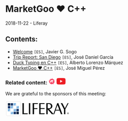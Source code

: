 # MarketGoo ❤️ C++
2018-11-22 - Liferay

## Contents:
- [Welcome](welcome.pdf) `[ES]`, Javier G. Sogo
- [Trip Report: San Diego](sandiego.pdf) `[ES]`, José Daniel García
- [Duck Typing en C++](https://newlawrence.github.io/Talks/181122_duck_typing/duck_typing.slides.html#/) `[ES]`, Alberto Lorenzo Márquez
- [MarketGoo ❤️ C++](MarketGoo.Loves.Cpp.pdf) `[ES]`, José Miguel Pérez

### Related content: [<img src="../assets/brand-logos/meetup.svg" alt="meetup" height="20"/>](https://www.meetup.com/es-ES/Madrid-C-Cpp/events/256340508/) [<img src="../assets/brand-logos/youtube.svg" alt="youtube" height="20"/>](https://youtu.be/OhqfsPgi4zY)

We are grateful to the sponsors of this meeting:  

[<img src="../assets/sponsor-logos/liferay.png" alt="liferay" width="200"/>](https://www.liferay.com/es/home)
